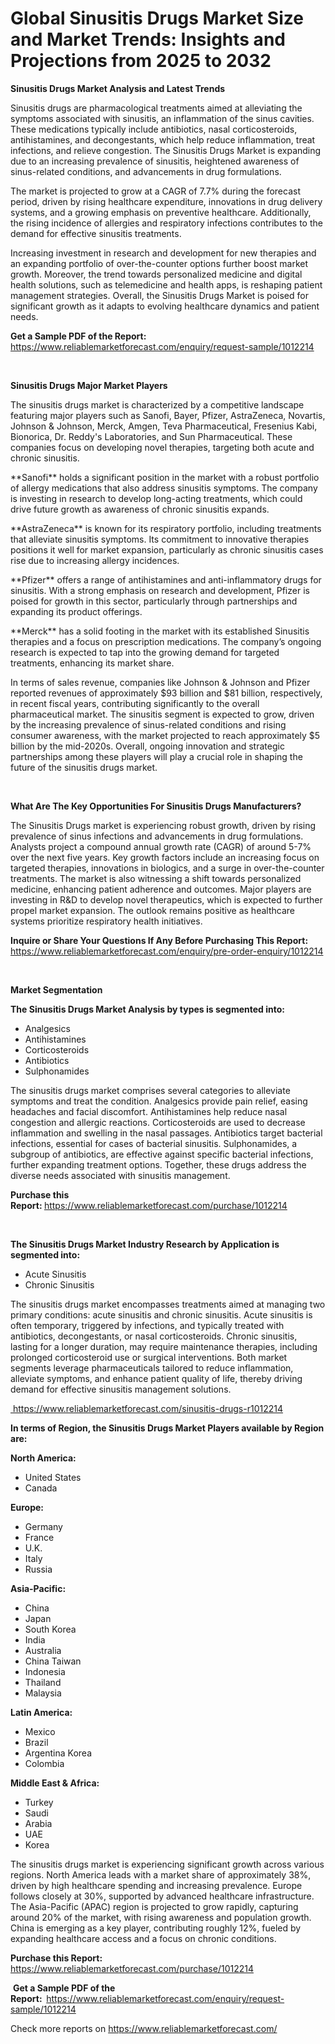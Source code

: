 <p><h1>Global Sinusitis Drugs Market Size and Market Trends: Insights and Projections from 2025 to 2032</h1></p><p><strong>Sinusitis Drugs Market Analysis and Latest Trends</strong></p>
<p><p>Sinusitis drugs are pharmacological treatments aimed at alleviating the symptoms associated with sinusitis, an inflammation of the sinus cavities. These medications typically include antibiotics, nasal corticosteroids, antihistamines, and decongestants, which help reduce inflammation, treat infections, and relieve congestion. The Sinusitis Drugs Market is expanding due to an increasing prevalence of sinusitis, heightened awareness of sinus-related conditions, and advancements in drug formulations.</p><p>The market is projected to grow at a CAGR of 7.7% during the forecast period, driven by rising healthcare expenditure, innovations in drug delivery systems, and a growing emphasis on preventive healthcare. Additionally, the rising incidence of allergies and respiratory infections contributes to the demand for effective sinusitis treatments. </p><p>Increasing investment in research and development for new therapies and an expanding portfolio of over-the-counter options further boost market growth. Moreover, the trend towards personalized medicine and digital health solutions, such as telemedicine and health apps, is reshaping patient management strategies. Overall, the Sinusitis Drugs Market is poised for significant growth as it adapts to evolving healthcare dynamics and patient needs.</p></p>
<p><strong>Get a Sample PDF of the Report:&nbsp;</strong> <a href="https://www.reliablemarketforecast.com/enquiry/request-sample/1012214?utm_campaign=2940&utm_medium=2&utm_source=Github&utm_content=ia&utm_term=05032025&utm_id=sinusitis-drugs">https://www.reliablemarketforecast.com/enquiry/request-sample/1012214</a></p>
<p>&nbsp;</p>
<p><strong>Sinusitis Drugs Major Market Players</strong></p>
<p><p>The sinusitis drugs market is characterized by a competitive landscape featuring major players such as Sanofi, Bayer, Pfizer, AstraZeneca, Novartis, Johnson & Johnson, Merck, Amgen, Teva Pharmaceutical, Fresenius Kabi, Bionorica, Dr. Reddy's Laboratories, and Sun Pharmaceutical. These companies focus on developing novel therapies, targeting both acute and chronic sinusitis.</p><p>**Sanofi** holds a significant position in the market with a robust portfolio of allergy medications that also address sinusitis symptoms. The company is investing in research to develop long-acting treatments, which could drive future growth as awareness of chronic sinusitis expands.</p><p>**AstraZeneca** is known for its respiratory portfolio, including treatments that alleviate sinusitis symptoms. Its commitment to innovative therapies positions it well for market expansion, particularly as chronic sinusitis cases rise due to increasing allergy incidences.</p><p>**Pfizer** offers a range of antihistamines and anti-inflammatory drugs for sinusitis. With a strong emphasis on research and development, Pfizer is poised for growth in this sector, particularly through partnerships and expanding its product offerings.</p><p>**Merck** has a solid footing in the market with its established Sinusitis therapies and a focus on prescription medications. The company’s ongoing research is expected to tap into the growing demand for targeted treatments, enhancing its market share.</p><p>In terms of sales revenue, companies like Johnson & Johnson and Pfizer reported revenues of approximately $93 billion and $81 billion, respectively, in recent fiscal years, contributing significantly to the overall pharmaceutical market. The sinusitis segment is expected to grow, driven by the increasing prevalence of sinus-related conditions and rising consumer awareness, with the market projected to reach approximately $5 billion by the mid-2020s. Overall, ongoing innovation and strategic partnerships among these players will play a crucial role in shaping the future of the sinusitis drugs market.</p></p>
<p>&nbsp;</p>
<p><strong>What Are The Key Opportunities For Sinusitis Drugs Manufacturers?</strong></p>
<p><p>The Sinusitis Drugs market is experiencing robust growth, driven by rising prevalence of sinus infections and advancements in drug formulations. Analysts project a compound annual growth rate (CAGR) of around 5-7% over the next five years. Key growth factors include an increasing focus on targeted therapies, innovations in biologics, and a surge in over-the-counter treatments. The market is also witnessing a shift towards personalized medicine, enhancing patient adherence and outcomes. Major players are investing in R&D to develop novel therapeutics, which is expected to further propel market expansion. The outlook remains positive as healthcare systems prioritize respiratory health initiatives.</p></p>
<p><strong>Inquire or Share Your Questions If Any Before Purchasing This Report:</strong> <a href="https://www.reliablemarketforecast.com/enquiry/pre-order-enquiry/1012214?utm_campaign=2940&utm_medium=2&utm_source=Github&utm_content=ia&utm_term=05032025&utm_id=sinusitis-drugs">https://www.reliablemarketforecast.com/enquiry/pre-order-enquiry/1012214</a></p>
<p>&nbsp;</p>
<p><strong>Market Segmentation</strong></p>
<p><strong>The Sinusitis Drugs Market Analysis by types is segmented into:</strong></p>
<p><ul><li>Analgesics</li><li>Antihistamines</li><li>Corticosteroids</li><li>Antibiotics</li><li>Sulphonamides</li></ul></p>
<p><p>The sinusitis drugs market comprises several categories to alleviate symptoms and treat the condition. Analgesics provide pain relief, easing headaches and facial discomfort. Antihistamines help reduce nasal congestion and allergic reactions. Corticosteroids are used to decrease inflammation and swelling in the nasal passages. Antibiotics target bacterial infections, essential for cases of bacterial sinusitis. Sulphonamides, a subgroup of antibiotics, are effective against specific bacterial infections, further expanding treatment options. Together, these drugs address the diverse needs associated with sinusitis management.</p></p>
<p><strong>Purchase this Report:&nbsp;</strong><a href="https://www.reliablemarketforecast.com/purchase/1012214?utm_campaign=2940&utm_medium=2&utm_source=Github&utm_content=ia&utm_term=05032025&utm_id=sinusitis-drugs">https://www.reliablemarketforecast.com/purchase/1012214</a></p>
<p>&nbsp;</p>
<p><strong>The Sinusitis Drugs Market Industry Research by Application is segmented into:</strong></p>
<p><ul><li>Acute Sinusitis</li><li>Chronic Sinusitis</li></ul></p>
<p><p>The sinusitis drugs market encompasses treatments aimed at managing two primary conditions: acute sinusitis and chronic sinusitis. Acute sinusitis is often temporary, triggered by infections, and typically treated with antibiotics, decongestants, or nasal corticosteroids. Chronic sinusitis, lasting for a longer duration, may require maintenance therapies, including prolonged corticosteroid use or surgical interventions. Both market segments leverage pharmaceuticals tailored to reduce inflammation, alleviate symptoms, and enhance patient quality of life, thereby driving demand for effective sinusitis management solutions.</p></p>
<p><a href="https://www.reliablemarketforecast.com/sinusitis-drugs-r1012214?utm_campaign=2940&utm_medium=2&utm_source=Github&utm_content=ia&utm_term=05032025&utm_id=sinusitis-drugs">&nbsp;https://www.reliablemarketforecast.com/sinusitis-drugs-r1012214</a></p>
<p><strong>In terms of Region, the Sinusitis Drugs Market Players available by Region are:</strong></p>
<p>
    <p> <strong> North America: </strong>
        <ul>
            <li>United States</li>
            <li>Canada</li>
        </ul>
        </p> 
    <p> <strong> Europe: </strong>
        <ul>
            <li>Germany</li>
            <li>France</li>
            <li>U.K.</li>
            <li>Italy</li>
            <li>Russia</li>
        </ul>
        </p> 
    <p> <strong> Asia-Pacific: </strong>
        <ul>
            <li>China</li>
            <li>Japan</li>
            <li>South Korea</li>
            <li>India</li>
            <li>Australia</li>
            <li>China Taiwan</li>
            <li>Indonesia</li>
            <li>Thailand</li>
            <li>Malaysia</li>
        </ul>
        </p> 
    <p> <strong> Latin America: </strong>
        <ul>
            <li>Mexico</li>
            <li>Brazil</li>
            <li>Argentina Korea</li>
            <li>Colombia</li>
        </ul>
        </p> 
    <p> <strong> Middle East & Africa: </strong>
        <ul>
            <li>Turkey</li>
            <li>Saudi</li>
            <li>Arabia</li>
            <li>UAE</li>
            <li>Korea</li>
        </ul>
    </p>
    </p>
<p><p>The sinusitis drugs market is experiencing significant growth across various regions. North America leads with a market share of approximately 38%, driven by high healthcare spending and increasing prevalence. Europe follows closely at 30%, supported by advanced healthcare infrastructure. The Asia-Pacific (APAC) region is projected to grow rapidly, capturing around 20% of the market, with rising awareness and population growth. China is emerging as a key player, contributing roughly 12%, fueled by expanding healthcare access and a focus on chronic conditions.</p></p>
<p><strong>Purchase this Report: </strong><a href="https://www.reliablemarketforecast.com/purchase/1012214?utm_campaign=2940&utm_medium=2&utm_source=Github&utm_content=ia&utm_term=05032025&utm_id=sinusitis-drugs">https://www.reliablemarketforecast.com/purchase/1012214</a></p>
<p>&nbsp;<strong>Get a Sample PDF of the Report:&nbsp;&nbsp;</strong><a href="https://www.reliablemarketforecast.com/enquiry/request-sample/1012214?utm_campaign=2940&utm_medium=2&utm_source=Github&utm_content=ia&utm_term=05032025&utm_id=sinusitis-drugs">https://www.reliablemarketforecast.com/enquiry/request-sample/1012214</a></p>
<p><strong></strong></p>
<p>Check more reports on <a href="https://www.reliablemarketforecast.com/?utm_campaign=2940&utm_medium=2&utm_source=Github&utm_content=ia&utm_term=05032025&utm_id=sinusitis-drugs">https://www.reliablemarketforecast.com/</a></p>